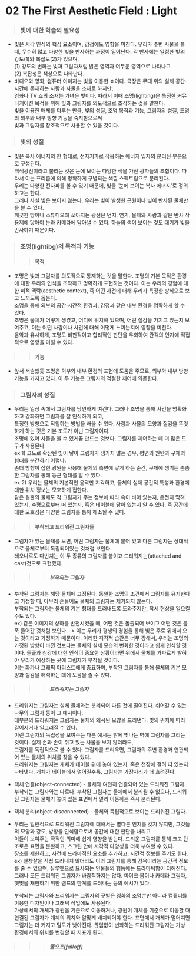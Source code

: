 # 02 The First Aesthetic Field : Light
> ### 빛에 대한 학습의 필요성
  * 빛은 시각 인식의 핵심 요소이며, 감정에도 영향을 미친다. 
    우리가 주변 사물을 볼 때, 무수히 많고 다양한 빛을 반사하는 과정이 일어난다. 각 반사에는 일정한 빛의 강도(1)와 복잡도(2)가 있으며,    
    (1) 강도의 변화는 빛과 그림자처럼 밝은 영역과 어두운 영역으로 나타나고    
    (2) 복잡성은 색상으로 나타난다.    
 * 비디오와 영화, 컴퓨터 이미지는 빛을 이용한 쇼이다. 극장은 무대 위의 실제 공간·시간에 존재하는 사람과 사물을 소재로 하지만,      
  영화나 TV 쇼의 소재는 가벼운 빛이다. 따라서 이때 조명(lighting)은 특정한 커뮤니케이션 목적을 위해 빛과 그림자를 의도적으로 조작하는 것을 말한다.    
  빛을 이용한 매체를 다루는 만큼, 빛의 성질, 조명 목적과 기능, 그림자의 성질, 조명의 외부와 내부 방향 기능을 숙지함으로써     
  빛과 그림자를 창조적으로 사용할 수 있을 것이다.    
         
> ### 빛의 성질
  * 빛은 복사 에너지의 한 형태로, 전자기파로 작용하는 에너지 입자의 분리된 부분으로 구성된다.    
    백색광선이라고 불리는 것은 눈에 보이는 다양한 색을 가진 광파들의 조합이다. 따라서 이는 프리즘에 의해 명확하게 구별되는 색깔 스펙트럼으로 분리된다.      
    우리는 다양한 전자파를 볼 수 있기 때문에, 빛을 '눈에 보이는 복사 에너지'로 정의하고는 한다.    
    그러나 사실 빛은 보이지 않는다. 우리는 빛이 발생한 근원이나 빛이 반사된 물체만을 볼 수 있다.   
    깨끗한 방이나 스튜디오에 쏘아지는 광선은 먼지, 연기, 물체와 사람과 같은 반사 작용제에 닿아야 눈과 카메라에 담아낼 수 있다.
    하늘의 색이 보이는 것도 대기가 빛을 반사하기 때문이다. 
   
> ### 조명(lightibg)의 목적과 기능
> > #### 목적
  * 조명은 빛과 그림자를 의도적으로 통제하는 것을 말한다. 조명의 기본 목적은 환경에 대한 우리의 인식을 조작하고 명확하게 표현하는 것이다.
    이는 우리의 경험에 대한 미적 맥락(aesthetic context), 즉 어떤 사건에 대해 우리가 특정한 방식으로 보고 느끼도록 돕는다.    
    조명을 통해 외부의 공간·시간적 환경과, 감정과 같은 내부 환경을 명확하게 할 수 있다.     
    조명은 물체가 어떻게 생겼고, 어디에 위치해 있으며, 어떤 질감을 가지고 있는지 보여주고, 이는 어떤 사람이나 사건에 대해 어떻게 느끼는지에 영향을 미친다.    
    음악과 유사하게, 조명도 비판적이고 합리적인 판단을 우회하여 관객의 인지에 직접적으로 영향을 미칠 수 있다.     
> > #### 기능
 * 앞서 서술했듯 조명은 외부와 내부 환경의 표현에 도움을 주므로, 외부와 내부 방향 기능을 가지고 있다. 이 두 기능은 그림자의 적절한 제어에 의존한다.    
   
> ### 그림자의 성질
 * 우리는 일상 속에서 그림자를 당연하게 여긴다. 그러나 조명을 통해 사건을 명확화하고 강화하면 그림자를 잘 인식하게 되고,    
  특정한 방향으로 작업하는 방법을 배울 수 있다. 사람과 사물의 모양과 질감을 뚜렷하게 하는 것은 기본 조도가 아닌 그림자이다.   
  조명에 있어 사물을 볼 수 있게끔 만드는 것보다, 그림자를 제어하는 데 더 많은 도구가 사용된다.   
  ex 1) 고도로 확산된 빛이 닿아 그림자가 생기지 않는 경우, 평면의 원반과 구체의 형태를 분간하기 어렵다.    
      좀더 방향이 잡힌 광원을 사용해 물체의 측면에 닿게 하는 순간, 구체에 생기는 촘촘한 그림자를 통해 둥근 형태를 알 수 있다.    
  ex 2) 우리는 물체의 기본적인 윤곽만 지각하고, 물체의 실제 공간적 특성과 환경에 대한 위치 정보는 모호하게 접한다.  
        같은 원뿔의 물체도 각 그림자가 주는 정보에 따라 속이 비어 있는지, 온전히 막혀 있는지, 수평으로부터 떠 있는지, 혹은 테이블에 닿아 있는지 알 수 있다. 즉 공간에 대한 모호성은 다양한 그림자를 통해 해소될 수 있다.      
     
 > > #### 부착되고 드리워진 그림자들
  * 그림자가 있는 물체를 보면, 어떤 그림자는 물체에 붙어 있고 다른 그림자는 상대적으로 물체로부터 독립되어있는 것처럼 보인다.    
    레오나르도 다빈치는 이 두 종류의 그림자를 붙이고 드리워지는(attached and cast)것으로 표현했다. 
        
 > > > ##### 부착되는 그림자
  * 부착된 그림자는 해당 물체에 고정된다. 동일한 조명의 조건에서 그림자를 유지한다고 가정할 때, 아무리 흔들어도 물체의 그림자는 제거되지 않는다.   
    부착되는 그림자는 물체의 기본 형태를 드러내도록 도와주지만, 착시 현상을 일으킬 수도 있다.   
    ex) 같은 이미지의 상하를 반전시켰을 때, 어떤 것은 돌출되어 보이고 어떤 것은 움푹 들어간 것처럼 보인다. 
       -> 이는 우리가 평생의 경험을 통해 빛은 주로 위에서 오는 것이라고 가정하기 때문이다. 
         이러한 지각적 습관은 너무 강해서, 우리는 조명의 가정된 방향이 바뀐 것보다는 물체의 실제 모습의 변화한 것이라고 쉽게 인식할 것이다. 
         돌출과 침강에 대한 인식이 중요한 상황이라면 위에서 물체를 가파르게 밝혀야 우리가 예상하는 곳에 그림자가 부착될 것이다.    
         이는 화가나 그래픽 아티스트에게 중요하며, 부착된 그림자를 통해 물체의 기본 모양과 질감을 해석하는 데에 도움을 줄 수 있다.    
        
 > > > ##### 드리워지는 그림자 
  * 드리워지는 그림자는 실체 물체와는 분리되어 다른 것에 떨어진다. 쉬어갈 수 있는 나무의 그림자 등이 그 예시이다.    
    대부분의 드리워지는 그림자는 물체의 왜곡된 모양을 드러낸다. 빛의 위치에 따라 길어지거나 일그러질 수 있다.    
    이런 그림자의 독립성을 보여주는 다른 예시는 밝에 빛나는 벽에 그림자를 그리는 것이다. 실제 손과 손이 쥐고 있는 사물을 보지 않더라도,   
    그림자를 독립적으로 볼 수 있다. 그림자를 드리우면, 그림자의 주변 환경과 연관되어 있는 물체의 위치를 찾을 수 있다.    
    드리워지는 그림자는 개체가 테이블 위에 놓여 있는지, 혹은 천장에 걸려 떠 있는지 나타낸다. 개체가 테이블에서 멀어질수록, 그림자는 가장자리가 더 흐려진다.
    
  * 객체 연결(object-connected) - 물체와 여전히 연결되어 있는 드리워진 그림자. 부착되는 그림자와는 다르다. 부착된 그림자는 물체에서 분리될 수 없으나, 
                                  드리워진 그림자는 물체가 놓여 있는 표면에서 멀리 이동하는 즉시 분리된다. 
  * 객체 분리(object-disconnected) - 물체와 독립적으로 보이는 드리워진 그림자. 

  * 우리는 일반적으로 드리워진 그림자에 대해서는 별다른 인지를 갖지 않지만, 그것들의 모양과 강도, 방향을 인식함으로써 공간에 대한 판단을 내리고    
    이들이 보여주는 극적인 의미에 쉽게 영향을 받는다. 드리운 그림자를 통해 크고 단조로운 표면을 분할하고, 스크린 안에 시각적 다양성을 더욱 부여할 수 있다.    
    장소를 제한하고, 사건에 드라마적인 요소를 추가하고, 시간적 정보를 주기도 한다.     
    ex) 철창살을 직접 드러내지 않더라도 이의 그림자를 통해 감옥이라는 공간적 정보를 줄 수 있으며, 실루엣으로 묘사되는 인물들의 행동에는 드라마틱함이 더해진다.    
    그러나 모든 드리워진 그림자가 바람직하지는 않다. 마이크 붐이나 카메라 그림자, 햇빛을 재현하기 위한 램프의 한계를 드러내는 등의 예시가 있다.     
    
    부착되는 그림자와 드리워지는 그림자의 구별은 영화의 조명뿐만 아니라 컴퓨터를 이용한 디자인이나 그래픽 작업에도 사용된다.    
    가상에서의 개체가 광원을 기준으로 이동하거나, 광원이 개체를 기준으로 이동할 때 연결된 그림자가 개체의 위치와 알맞게 배치되어야 한다. 
    표면에서 개체가 멀어지면 그림자는 더 커지고 밀도가 낮아진다. 끊임없이 변화하는 드리워진 그림자는 가상 환경에서의 위치를 변경할 때 지표가 된다.  
    
 > > > ##### 폴오프(falloff)
    
